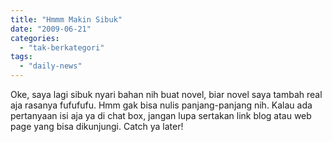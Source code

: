 ```yaml
---
title: "Hmmm Makin Sibuk"
date: "2009-06-21"
categories: 
  - "tak-berkategori"
tags: 
  - "daily-news"
---
```


Oke, saya lagi sibuk nyari bahan nih buat novel, biar novel saya tambah real aja rasanya fufufufu. Hmm gak bisa nulis panjang-panjang nih. Kalau ada pertanyaan isi aja ya di chat box, jangan lupa sertakan link blog atau web page yang bisa dikunjungi. Catch ya later!
